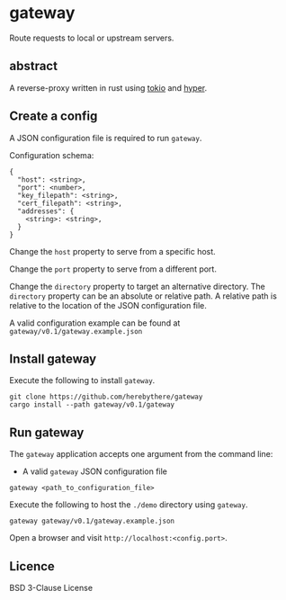 # gateway

Route requests to local or upstream servers.

## abstract

A reverse-proxy written in rust using [tokio](https://tokio.rs/) and
[hyper](https://hyper.rs/).

## Create a config

A JSON configuration file is required to run `gateway`.

Configuration schema:

```
{
  "host": <string>,
  "port": <number>,
  "key_filepath": <string>,
  "cert_filepath": <string>,
  "addresses": {
    <string>: <string>,
  }
}
```

Change the `host` property to serve from a specific host.

Change the `port` property to serve from a different port.

Change the `directory` property to target an alternative directory. The `directory` property can be an absolute or relative path. A relative path is relative to the location of the JSON configuration file.

A valid configuration example can be found at
`gateway/v0.1/gateway.example.json`

## Install gateway

Execute the following to install `gateway`.

```
git clone https://github.com/herebythere/gateway
cargo install --path gateway/v0.1/gateway
```

## Run gateway

The `gateway` application accepts one argument from the command line:

- A valid `gateway` JSON configuration file

```
gateway <path_to_configuration_file>
```

Execute the following to host the `./demo` directory using `gateway`.

```
gateway gateway/v0.1/gateway.example.json
```

Open a browser and visit `http://localhost:<config.port>`.

## Licence

BSD 3-Clause License
